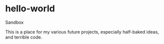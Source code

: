 # hello-world
Sandbox

This is a place for my various future projects, especially half-baked ideas, and terrible code.  
